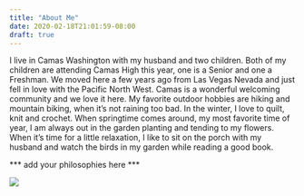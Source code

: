 ```yaml
---
title: "About Me"
date: 2020-02-18T21:01:59-08:00
draft: true
---
```

I live in Camas Washington with my husband and two children. Both of my children are attending Camas High this year, one is a Senior and one a Freshman. We moved here a few years ago from Las Vegas Nevada and just fell in love with the Pacific North West. Camas is a wonderful welcoming community and we love it here. My favorite outdoor hobbies are hiking and mountain biking, when it’s not raining too bad. In the winter, I love to quilt, knit and crochet. When springtime comes around, my most favorite time of year, I am always out in the garden planting and tending to my flowers. When it’s time for a little relaxation, I like to sit on the porch with my husband and watch the birds in my garden while reading a good book.  

*** add your philosophies here ***

![](/img/author.png)